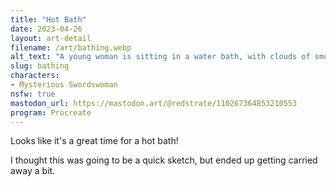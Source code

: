 ```yaml
---
title: "Hot Bath"
date: 2023-04-26
layout: art-detail
filename: /art/bathing.webp
alt_text: "A young woman is sitting in a water bath, with clouds of smoke surrounding her. The bath building is built out of wood planks, and sunlight is peeking through the windows."
slug: bathing
characters:
- Mysterious Swordswoman
nsfw: true
mastodon_url: https://mastodon.art/@redstrate/110267364853210553
program: Procreate
---
```

Looks like it's a great time for a hot bath!

I thought this was going to be a quick sketch, but ended up getting carried away a bit.
